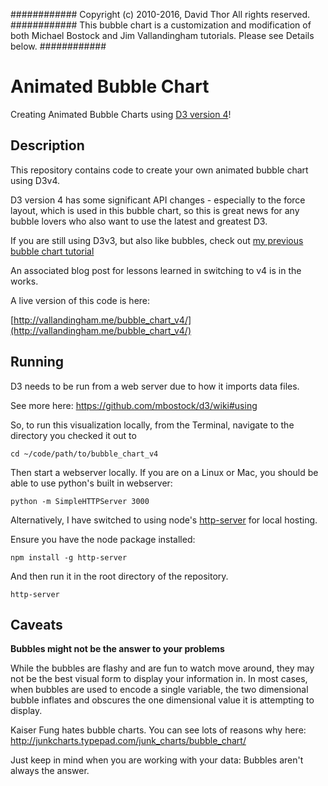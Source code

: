 ############
Copyright (c) 2010-2016, David Thor
All rights reserved.
############
This bubble chart is a customization and modification of both Michael Bostock and Jim Vallandingham tutorials. Please see Details below.
############

# Animated Bubble Chart

Creating Animated Bubble Charts using [D3 version 4](https://d3js.org/)!

## Description

This repository contains code to create your own animated bubble chart using D3v4.

D3 version 4 has some significant API changes - especially to the force layout, which
is used in this bubble chart, so this is great news for any bubble lovers who also
want to use the latest and greatest D3.

If you are still using D3v3, but also like bubbles,
check out [my previous bubble chart tutorial](http://vallandingham.me/bubble_charts_in_js.html)

An associated blog post for lessons learned in switching to v4 is in the works.

A live version of this code is here:

[http://vallandingham.me/bubble_chart_v4/](http://vallandingham.me/bubble_chart_v4/)

## Running

D3 needs to be run from a web server due to how it imports data files.

See more here: https://github.com/mbostock/d3/wiki#using

So, to run this visualization locally, from the Terminal, navigate to the directory you checked it out to

```
cd ~/code/path/to/bubble_chart_v4
```

Then start a webserver locally. If you are on a Linux or Mac, you should be able to use python's built in webserver:

```
python -m SimpleHTTPServer 3000
```

Alternatively, I have switched to using node's [http-server](https://www.npmjs.com/package/http-server)
for local hosting.

Ensure you have the node package installed:

```
npm install -g http-server
```

And then run it in the root directory of the repository.

```
http-server
```

## Caveats

**Bubbles might not be the answer to your problems**

While the bubbles are flashy and are fun to watch move around, they may not be the best visual form to display your information in. In most cases, when bubbles are used to encode a single variable, the two dimensional bubble inflates and obscures the one dimensional value it is attempting to display.

Kaiser Fung hates bubble charts. You can see lots of reasons why here: http://junkcharts.typepad.com/junk_charts/bubble_chart/

Just keep in mind when you are working with your data: Bubbles aren't always the answer.
